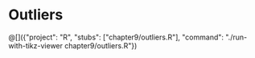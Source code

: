 # Outliers

@[]({"project": "R", "stubs": ["chapter9/outliers.R"], "command": "./run-with-tikz-viewer chapter9/outliers.R"})
